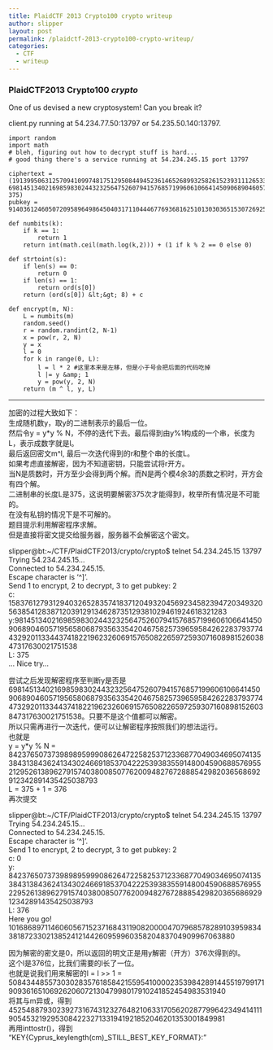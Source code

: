 ```yaml
---
title: PlaidCTF 2013 Crypto100 crypto writeup
author: slipper
layout: post
permalink: /plaidctf-2013-crypto100-crypto-writeup/
categories:
  - CTF
  - writeup
---
```

### PlaidCTF2013 Crypto100 *crypto*

One of us devised a new cryptosystem! Can you break it?

client.py running at 54.234.77.50:13797 or 54.235.50.140:13797.

    import random
    import math
    # bleh, figuring out how to decrypt stuff is hard...
    # good thing there's a service running at 54.234.245.15 port 13797
    
    ciphertext = (19139950631257094109974817512950844945236146526899325826152393111265339856332117664760030665587057736341341088217L, 698145134021698598302443232564752607941576857199606106641450906890460571956580687935633542046758257396595842622837937744732920113344374182219623260691576508226597259307160898152603847317630021751538L, 375)
    pubkey = 914036124605072095896498645040317110444677693681625101303036515307269256964695517984683462742136579499746530214988587637694496516580350919995355407744891125814950650516684386468562425056693756001673L
    
    def numbits(k):
        if k == 1:
            return 1
        return int(math.ceil(math.log(k,2))) + (1 if k % 2 == 0 else 0)
    
    def strtoint(s):
        if len(s) == 0:
            return 0
        if len(s) == 1:
            return ord(s[0])
        return (ord(s[0]) &lt;&gt; 8) + c
    
    def encrypt(m, N):
        L = numbits(m)
        random.seed()
        r = random.randint(2, N-1)
        x = pow(r, 2, N)
        y = x
        l = 0
        for k in range(0, L):
            l = l * 2 #这里本来是左移，但是小于号会把后面的代码吃掉
            l |= y &amp; 1
            y = pow(y, 2, N)
        return (m ^ l, y, L)
    

* * *

加密的过程大致如下：  
生成随机数y，取y的二进制表示的最后一位。  
然后令y = y*y % N，不停的迭代下去。最后得到由y%1构成的一个串，长度为L，表示成数字就是l。  
最后返回密文m^l, 最后一次迭代得到的r和整个串的长度L。  
如果考虑直接解密，因为不知道密钥，只能尝试将r开方。  
当N是质数时，开方至少会得到两个解。而N是两个模4余3的质数之积时，开方会有四个解。  
二进制串的长度L是375，这说明要解密375次才能得到l，枚举所有情况是不可能的。  
在没有私钥的情况下是不可解的。  
题目提示利用解密程序求解。  
但是直接将密文提交给服务器，服务器不会解密这个密文。

slipper@bt:~/CTF/PlaidCTF2013/crypto/crypto$ telnet 54.234.245.15 13797  
Trying 54.234.245.15&#8230;  
Connected to 54.234.245.15.  
Escape character is &#8216;^]&#8217;.  
Send 1 to encrypt, 2 to decrypt, 3 to get pubkey: 2  
c: 15837612793129403265283574183712049320456923458239472034932056385412838712039129134628735129381029461924618321283  
y:9814513402169859830244323256475260794157685719960610664145090689046057195658068793563354204675825739659584262283793774432920113344374182219623260691576508226597259307160898152603847317630021751538  
L: 375  
&#8230; Nice try&#8230;

尝试之后发现解密程序至判断y是否是698145134021698598302443232564752607941576857199606106641450906890460571956580687935633542046758257396595842622837937744732920113344374182219623260691576508226597259307160898152603847317630021751538。只要不是这个值都可以解密。  
所以只需再进行一次迭代，便可以让解密程序按照我们的想法运行。  
也就是  
y = y*y % N = 842376507373989895999086264722582537123368770490346950741353843138436241343024669185370422253938355914800459068857695521295261389627915740380085077620094827672888542982036568692912342891435425038793  
L = 375 + 1 = 376  
再次提交

slipper@bt:~/CTF/PlaidCTF2013/crypto/crypto$ telnet 54.234.245.15 13797  
Trying 54.234.245.15&#8230;  
Connected to 54.234.245.15.  
Escape character is &#8216;^]&#8217;.  
Send 1 to encrypt, 2 to decrypt, 3 to get pubkey: 2  
c: 0  
y: 84237650737398989599908626472258253712336877049034695074135384313843624134302466918537042225393835591480045906885769552295261389627915740380085077620094827672888542982036568692912342891435425038793  
L: 376  
Here you go!  
101686897114606056715237168431190820000470796857828910395983438187233021385241214426095996035820483704909967063880

因为解密的密文是0，所以返回的明文正是用y解密（开方）376次得到的l。  
这个l是376位，比我们需要的l长了一位。  
也就是说我们用来解密的l = l >> 1 = 50843448557303028357618584215595410000235398428914455197991719093616510692620607213047998017910241852454983531940  
将其与m异或，得到45254887930239273167431232764821063317056202877996423494141119054532192953084223271331941921852046201353001849981  
再用inttostr()，得到 &#8220;KEY{Cyprus&#95;keylength(cm)&#95;STILL&#95;BEST&#95;KEY_FORMAT}:&#8221;